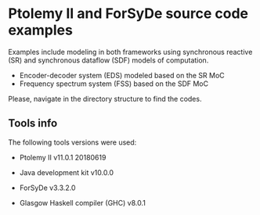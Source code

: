 # Ptolemy II and ForSyDe source code examples

Examples include modeling in both frameworks using synchronous reactive (SR) and synchronous dataflow (SDF) models of computation.

- Encoder-decoder system (EDS) modeled based on the SR MoC
- Frequency spectrum system (FSS) based on the SDF MoC

Please, navigate in the directory structure to find the codes.

## Tools info
The following tools versions were used: 
- Ptolemy II v11.0.1 20180619
- Java development kit v10.0.0

- ForSyDe v3.3.2.0
- Glasgow Haskell compiler (GHC) v8.0.1
